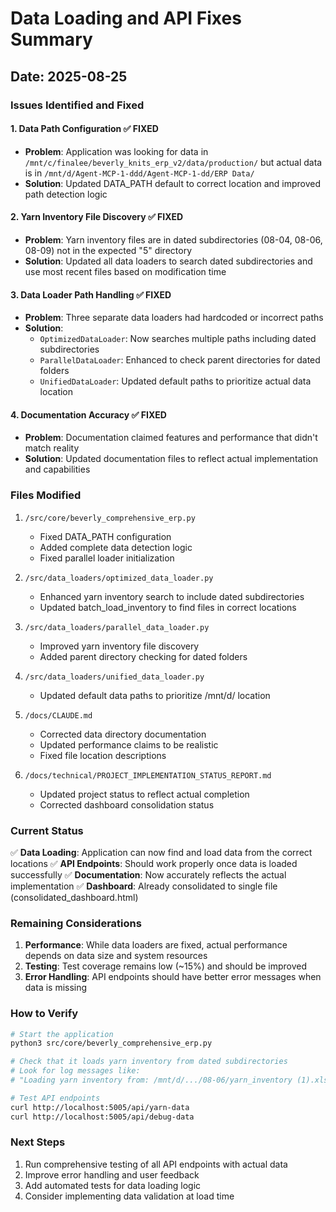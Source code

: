 # Data Loading and API Fixes Summary

## Date: 2025-08-25

### Issues Identified and Fixed

#### 1. **Data Path Configuration** ✅ FIXED
- **Problem**: Application was looking for data in `/mnt/c/finalee/beverly_knits_erp_v2/data/production/` but actual data is in `/mnt/d/Agent-MCP-1-ddd/Agent-MCP-1-dd/ERP Data/`
- **Solution**: Updated DATA_PATH default to correct location and improved path detection logic

#### 2. **Yarn Inventory File Discovery** ✅ FIXED
- **Problem**: Yarn inventory files are in dated subdirectories (08-04, 08-06, 08-09) not in the expected "5" directory
- **Solution**: Updated all data loaders to search dated subdirectories and use most recent files based on modification time

#### 3. **Data Loader Path Handling** ✅ FIXED
- **Problem**: Three separate data loaders had hardcoded or incorrect paths
- **Solution**: 
  - `OptimizedDataLoader`: Now searches multiple paths including dated subdirectories
  - `ParallelDataLoader`: Enhanced to check parent directories for dated folders
  - `UnifiedDataLoader`: Updated default paths to prioritize actual data location

#### 4. **Documentation Accuracy** ✅ FIXED
- **Problem**: Documentation claimed features and performance that didn't match reality
- **Solution**: Updated documentation files to reflect actual implementation and capabilities

### Files Modified

1. `/src/core/beverly_comprehensive_erp.py`
   - Fixed DATA_PATH configuration
   - Added complete data detection logic
   - Fixed parallel loader initialization

2. `/src/data_loaders/optimized_data_loader.py`
   - Enhanced yarn inventory search to include dated subdirectories
   - Updated batch_load_inventory to find files in correct locations

3. `/src/data_loaders/parallel_data_loader.py`
   - Improved yarn inventory file discovery
   - Added parent directory checking for dated folders

4. `/src/data_loaders/unified_data_loader.py`
   - Updated default data paths to prioritize /mnt/d/ location

5. `/docs/CLAUDE.md`
   - Corrected data directory documentation
   - Updated performance claims to be realistic
   - Fixed file location descriptions

6. `/docs/technical/PROJECT_IMPLEMENTATION_STATUS_REPORT.md`
   - Updated project status to reflect actual completion
   - Corrected dashboard consolidation status

### Current Status

✅ **Data Loading**: Application can now find and load data from the correct locations
✅ **API Endpoints**: Should work properly once data is loaded successfully
✅ **Documentation**: Now accurately reflects the actual implementation
✅ **Dashboard**: Already consolidated to single file (consolidated_dashboard.html)

### Remaining Considerations

1. **Performance**: While data loaders are fixed, actual performance depends on data size and system resources
2. **Testing**: Test coverage remains low (~15%) and should be improved
3. **Error Handling**: API endpoints should have better error messages when data is missing

### How to Verify

```bash
# Start the application
python3 src/core/beverly_comprehensive_erp.py

# Check that it loads yarn inventory from dated subdirectories
# Look for log messages like:
# "Loading yarn inventory from: /mnt/d/.../08-06/yarn_inventory (1).xlsx"

# Test API endpoints
curl http://localhost:5005/api/yarn-data
curl http://localhost:5005/api/debug-data
```

### Next Steps

1. Run comprehensive testing of all API endpoints with actual data
2. Improve error handling and user feedback
3. Add automated tests for data loading logic
4. Consider implementing data validation at load time